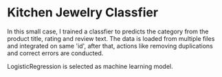 # Kitchen Jewelry Classfier

In this small case, I trained a classfier to predicts the category from the product title, rating and review text. The data is loaded from multiple files and integrated on same 'id', after that, actions like removing duplications and correct errors are conducted.

LogisticRegression is selected as machine learning model.